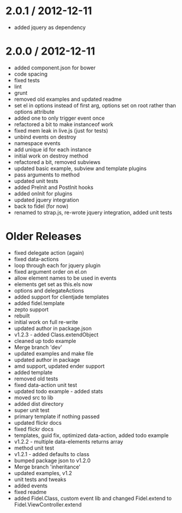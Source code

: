 
2.0.1 / 2012-12-11 
==================

  * added jquery as dependency

2.0.0 / 2012-12-11 
==================

  * added component.json for bower
  * code spacing
  * fixed tests
  * lint
  * grunt
  * removed old examples and updated readme
  * set el in options instead of first arg, options set on root rather than options attribute
  * added one to only trigger event once
  * refactored a bit to make instanceof work
  * fixed mem leak in live.js (just for tests)
  * unbind events on destroy
  * namespace events
  * add unique id for each instance
  * initial work on destroy method
  * refactored a bit, removed subviews
  * updated basic example, subview and template plugins
  * pass arguments to method
  * updated unit tests
  * added PreInit and PostInit hooks
  * added onInit for plugins
  * updated jquery integration
  * back to fidel (for now)
  * renamed to strap.js, re-wrote jquery integration, added unit tests

Older Releases
==============

  * fixed delegate action (again)
  * fixed data-actions
  * loop through each for jquery plugin
  * fixed argument order on el.on
  * allow element names to be used in events
  * elements get set as this.els now
  * options and delegateActions
  * added support for clientjade templates
  * added fidel.template
  * zepto support
  * rebuilt
  * initial work on full re-write
  * updated author in package.json
  * v1.2.3 - added Class.extendObject
  * cleaned up todo example
  * Merge branch 'dev'
  * updated examples and make file
  * updated author in package
  * amd support, updated ender support
  * added template
  * removed old tests
  * fixed data-action unit test
  * updated todo example - added stats
  * moved src to lib
  * added dist directory
  * super unit test
  * primary template if nothing passed
  * updated flickr docs
  * fixed flickr docs
  * templates, guid fix, optimized data-action, added todo example
  * v1.2.2 - multiple data-elements returns array
  * method unit test
  * v1.2.1 - added defaults to class
  * bumped package json to v1.2.0
  * Merge branch 'inheritance'
  * updated examples, v1.2
  * unit tests and tweaks
  * added events
  * fixed readme
  * added Fidel.Class, custom event lib and changed Fidel.extend to Fidel.ViewController.extend
